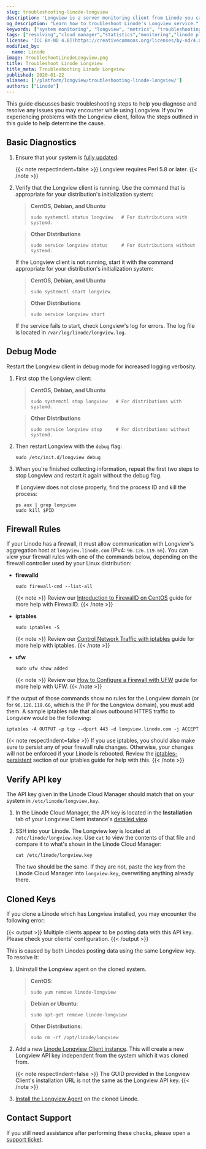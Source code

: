 ```yaml
---
slug: troubleshooting-linode-longview
description: 'Longview is a server monitoring client from Linode you can use to watch server performance. This guide describes the process of troubleshooting Longview.'
og_description: "Learn how to troubleshoot Linode's Longview service."
keywords: ["system monitoring", "longview", "metrics", "troubleshooting"]
tags: ["resolving","cloud manager","statistics","monitoring","linode platform"]
license: '[CC BY-ND 4.0](https://creativecommons.org/licenses/by-nd/4.0)'
modified_by:
  name: Linode
image: TroubleshootLinodeLongview.png
title: Troubleshoot Linode Longview
title_meta: Troubleshooting Linode Longview
published: 2020-01-22
aliases: ['/platform/longview/troubleshooting-linode-longview/']
authors: ["Linode"]
---
```


This guide discusses basic troubleshooting steps to help you diagnose and resolve any issues you may encounter while using Longview. If you're experiencing problems with the Longview client, follow the steps outlined in this guide to help determine the cause.

## Basic Diagnostics

1.  Ensure that your system is [fully updated](/docs/products/compute/compute-instances/guides/set-up-and-secure/#perform-system-updates).

    {{< note respectIndent=false >}}
  Longview requires Perl 5.8 or later.
    {{< /note >}}

2.  Verify that the Longview client is running. Use the command that is appropriate for your distribution's initialization system:

    > **CentOS, Debian, and Ubuntu**
    >
    >     sudo systemctl status longview   # For distributions with systemd.

    >  **Other Distributions**
    >
    >     sudo service longview status     # For distributions without systemd.

    If the Longview client is not running, start it with the command appropriate for your distribution's initialization system:

    > **CentOS, Debian, and Ubuntu**
    >
    >     sudo systemctl start longview

    >  **Other Distributions**
    >
    >     sudo service longview start

    If the service fails to start, check Longview's log for errors. The log file is located in `/var/log/linode/longview.log`.

## Debug Mode

Restart the Longview client in debug mode for increased logging verbosity.

1.  First stop the Longview client:

    > **CentOS, Debian, and Ubuntu**
    >
    >     sudo systemctl stop longview   # For distributions with systemd.

    >  **Other Distributions**
    >
    >     sudo service longview stop     # For distributions without systemd.

2.  Then restart Longview with the `debug` flag:

        sudo /etc/init.d/longview debug

3.  When you're finished collecting information, repeat the first two steps to stop Longview and restart it again without the debug flag.

    If Longview does not close properly, find the process ID and kill the process:

        ps aux | grep longview
        sudo kill $PID

## Firewall Rules

If your Linode has a firewall, it must allow communication with Longview's aggregation host at `longview.linode.com` (IPv4: `96.126.119.66`). You can view your firewall rules with one of the commands below, depending on the firewall controller used by your Linux distribution:

- **firewalld**

    ```command
    sudo firewall-cmd --list-all
    ```

    {{< note >}}
    Review our [Introduction to FirewallD on CentOS](/docs/guides/introduction-to-firewalld-on-centos/) guide for more help with FirewallD.
    {{< /note >}}

- **iptables**

    ```command
    sudo iptables -S
    ```

    {{< note >}}
    Review our [Control Network Traffic with iptables](/docs/guides/control-network-traffic-with-iptables/) guide for more help with iptables.
    {{< /note >}}

- **ufw**

    ```command
    sudo ufw show added
    ```

    {{< note >}}
    Review our [How to Configure a Firewall with UFW](/docs/guides/configure-firewall-with-ufw/) guide for more help with UFW.
    {{< /note >}}

If the output of those commands show no rules for the Longview domain (or for `96.126.119.66`, which is the IP for the Longview domain), you must add them. A sample iptables rule that allows outbound HTTPS traffic to Longview would be the following:

    iptables -A OUTPUT -p tcp --dport 443 -d longview.linode.com -j ACCEPT

{{< note respectIndent=false >}}
If you use iptables, you should also make sure to persist any of your firewall rule changes. Otherwise, your changes will not be enforced if your Linode is rebooted. Review the [iptables-persistent](/docs/guides/control-network-traffic-with-iptables/#introduction-to-iptables-persistent) section of our iptables guide for help with this.
{{< /note >}}

## Verify API key

The API key given in the Linode Cloud Manager should match that on your system in `/etc/linode/longview.key`.

1. In the Linode Cloud Manager, the API key is located in the **Installation** tab of your Longview Client instance's [detailed view](/docs/guides/what-is-longview/#access-your-longview-client-s-detailed-view).

1.  SSH into your Linode. The Longview key is located at `/etc/linode/longview.key`. Use `cat` to view the contents of that file and compare it to what's shown in the Linode Cloud Manager:

        cat /etc/linode/longview.key

    The two should be the same. If they are not, paste the key from the Linode Cloud Manager into `longview.key`, overwriting anything already there.

## Cloned Keys

If you clone a Linode which has Longview installed, you may encounter the following error:

{{< output >}}
Multiple clients appear to be posting data with this API key. Please check your clients' configuration.
{{< /output >}}

This is caused by both Linodes posting data using the same Longview key. To resolve it:

1. Uninstall the Longview agent on the cloned system.

    > **CentOS**:
    >
    >     sudo yum remove linode-longview

    > **Debian or Ubuntu**:
    >
    >     sudo apt-get remove linode-longview

    > **Other Distributions**:
    >
    >     sudo rm -rf /opt/linode/longview

1. Add a new [Linode Longview Client instance](/docs/guides/what-is-longview/#add-the-longview-client). This will create a new Longview API key independent from the system which it was cloned from.

    {{< note respectIndent=false >}}
  The GUID provided in the Longview Client's installation URL is not the same as the Longview API key.
    {{< /note >}}

1. [Install the Longview Agent](/docs/guides/what-is-longview/#install-the-longview-agent) on the cloned Linode.

## Contact Support

If you still need assistance after performing these checks, please open a [support ticket](/docs/products/platform/get-started/guides/support/#contacting-linode-support).




